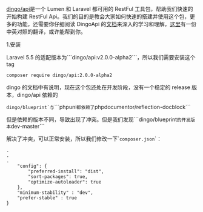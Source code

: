 [dingo/api](https://github.com/dingo/api/)是一个 Lumen 和 Laravel 都可用的 RestFul 工具包，帮助我们快速的开始构建 RestFul Api。我们的目的是教会大家如何快速的搭建并使用这个包，更多的功能，还需要你仔细阅读 DingoApi 的[文档](https://github.com/dingo/api/wiki)来深入的学习和理解，[这里](https://github.com/liyu001989/dingo-api-wiki-zh)有一份中英对照的翻译，或许能帮到你。

1.安装

Laravel 5.5 的适配版本为\```dingo/api:v2.0.0-alpha2```，所以我们需要安装这个 tag

```
composer require dingo/api:2.0.0-alpha2
```

dingo 的文档中有说明，现在这个包还处在开发阶段，没有一个稳定的 release 版本，dingo/api 依赖的

``dingo/blueprint`与``\```phpuni`都依赖了`phpdocumentor/reflection-docblock```

但是依赖的版本不同，导致出现了冲突。但是我们发现\```dingo/blueprint`的开发版本`dev-master```

解决了冲突，可以正常安装，所以我们修改一下\``composer.json`\`：

```
.
.
.
    "config": {
        "preferred-install": "dist",
        "sort-packages": true,
        "optimize-autoloader": true
    },
    "minimum-stability" : "dev",
    "prefer-stable" : true
}
```



